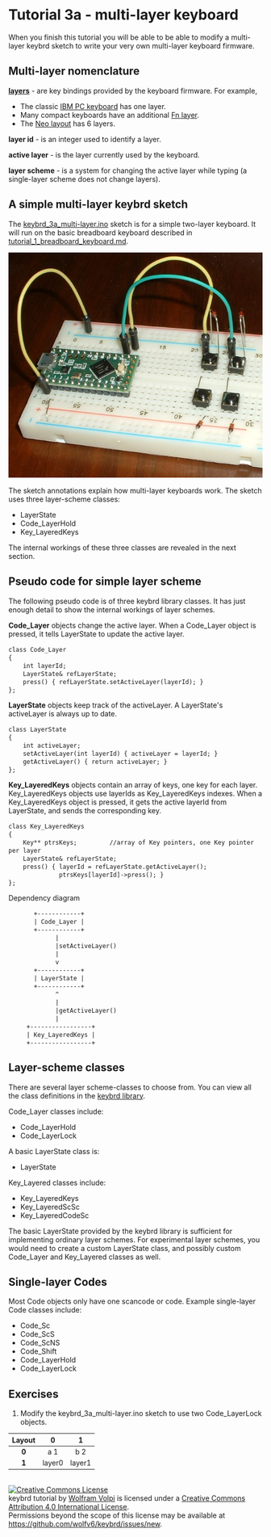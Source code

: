 Tutorial 3a - multi-layer keyboard
==================================
When you finish this tutorial you will be able to be able to modify a multi-layer keybrd sketch to write your very own multi-layer keyboard firmware.

Multi-layer nomenclature
------------------------
**[layers](http://deskthority.net/wiki/Layer)** - are key bindings provided by the keyboard firmware.  For example,
* The classic [IBM PC keyboard](http://en.wikipedia.org/wiki/IBM_PC_keyboard) has one layer.
* Many compact keyboards have an additional [Fn layer](http://en.wikipedia.org/wiki/Fn_key).
* The [Neo layout](http://neo-layout.org/index_en.html) has 6 layers.

**layer id** - is an integer used to identify a layer.

**active layer** - is the layer currently used by the keyboard.

**layer scheme** - is a system for changing the active layer while typing (a single-layer scheme does not change layers).

A simple multi-layer keybrd sketch
----------------------------------
The [keybrd_3a_multi-layer.ino](keybrd_3a_multi-layer/keybrd_3a_multi-layer.ino) sketch is for a simple two-layer keyboard.
It will run on the basic breadboard keyboard described in [tutorial_1_breadboard_keyboard.md](tutorial_1_breadboard_keyboard.md).

![basic breadboard keyboard](keybrd_1_breadboard/breadboard_keyboard_2x2.JPG "basic breadboard keyboard")

The sketch annotations explain how multi-layer keyboards work.
The sketch uses three layer-scheme classes:
* LayerState
* Code_LayerHold
* Key_LayeredKeys

The internal workings of these three classes are revealed in the next section.

Pseudo code for simple layer scheme
-----------------------------------
The following pseudo code is of three keybrd library classes.
It has just enough detail to show the internal workings of layer schemes.

**Code_Layer** objects change the active layer.
When a Code_Layer object is pressed, it tells LayerState to update the active layer.
```
class Code_Layer
{
    int layerId;
    LayerState& refLayerState;
    press() { refLayerState.setActiveLayer(layerId); }
};
```

**LayerState** objects keep track of the activeLayer.
A LayerState's activeLayer is always up to date.
```
class LayerState
{
    int activeLayer;
    setActiveLayer(int layerId) { activeLayer = layerId; }
    getActiveLayer() { return activeLayer; }
};
```

**Key_LayeredKeys** objects contain an array of keys, one key for each layer.
Key_LayeredKeys objects use layerIds as Key_LayeredKeys indexes.
When a Key_LayeredKeys object is pressed, it gets the active layerId from LayerState, and sends the corresponding key.
```
class Key_LayeredKeys
{
    Key** ptrsKeys;         //array of Key pointers, one Key pointer per layer
    LayerState& refLayerState;
    press() { layerId = refLayerState.getActiveLayer();
              ptrsKeys[layerId]->press(); }
};
```

Dependency diagram
```
       +------------+
       | Code_Layer |
       +------------+
             |
             |setActiveLayer()
             |
             v
       +------------+
       | LayerState |
       +------------+
             ^
             |
             |getActiveLayer()
             |
     +-----------------+
     | Key_LayeredKeys |
     +-----------------+
```
Layer-scheme classes
--------------------
There are several layer scheme-classes to choose from.
You can view all the class definitions in the [keybrd library](../src/).

Code_Layer classes include:
* Code_LayerHold
* Code_LayerLock

A basic LayerState class is:
* LayerState

Key_Layered classes include:
* Key_LayeredKeys
* Key_LayeredScSc
* Key_LayeredCodeSc

The basic LayerState provided by the keybrd library is sufficient for implementing ordinary layer schemes.
For experimental layer schemes, you would need to create a custom LayerState class, and possibly custom Code_Layer and Key_Layered classes as well.

Single-layer Codes
------------------
Most Code objects only have one scancode or code.
Example single-layer Code classes include:
* Code_Sc
* Code_ScS
* Code_ScNS
* Code_Shift
* Code_LayerHold
* Code_LayerLock

Exercises
---------
1) Modify the keybrd_3a_multi-layer.ino sketch to use two Code_LayerLock objects.

| Layout | **0**  | **1**  |
|:------:|:------:|:------:|
|  **0** | a   1  | b   2  |
|  **1** | layer0 | layer1 |

<br>
<a rel="license" href="https://creativecommons.org/licenses/by/4.0/"><img alt="Creative Commons License" style="border-width:0" src="https://licensebuttons.net/l/by/4.0/88x31.png" /></a><br /><span xmlns:dct="http://purl.org/dc/terms/" property="dct:title">keybrd tutorial</span> by <a xmlns:cc="https://creativecommons.org/ns" href="https://github.com/wolfv6/keybrd" property="cc:attributionName" rel="cc:attributionURL">Wolfram Volpi</a> is licensed under a <a rel="license" href="https://creativecommons.org/licenses/by/4.0/">Creative Commons Attribution 4.0 International License</a>.<br />Permissions beyond the scope of this license may be available at <a xmlns:cc="https://creativecommons.org/ns" href="https://github.com/wolfv6/keybrd/issues/new" rel="cc:morePermissions">https://github.com/wolfv6/keybrd/issues/new</a>.

